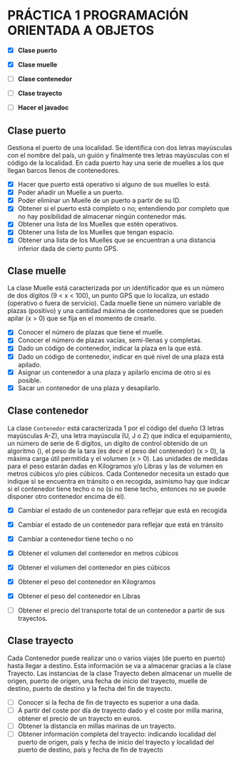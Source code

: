 # PRÁCTICA 1 PROGRAMACIÓN ORIENTADA A OBJETOS


- [x] **Clase puerto**
- [x] **Clase muelle**
- [ ] **Clase contenedor**
- [ ] **Clase trayecto**
- [ ] **Hacer el javadoc**


## Clase puerto
Gestiona el puerto de una localidad. Se identifica con dos letras mayúsculas con el nombre del país, un guión y finalmente tres letras mayúsculas con el código de la localidad.
En cada puerto hay una serie de muelles a los que llegan barcos llenos de contenedores.

- [x] Hacer que puerto está operativo si alguno de sus muelles lo está.
- [x] Poder añadir un Muelle a un puerto.
- [x] Poder eliminar un Muelle de un puerto a partir de su ID.
- [x] Obtener si el puerto está completo o no; entendiendo por completo que no hay posibilidad de almacenar ningún contenedor más.
- [x] Obtener una lista de los Muelles que estén operativos.
- [x] Obtener una lista de los Muelles que tengan espacio.
- [x] Obtener una lista de los Muelles que se encuentran a una distancia inferior dada de cierto punto GPS.

## Clase muelle
La clase Muelle está caracterizada por un identificador que es un número de dos dígitos (9 < x < 100), un punto GPS que lo localiza, un estado (operativo o fuera de servicio).
Cada muelle tiene un número variable de plazas (positivo) y una cantidad máxima de contenedores que se pueden apilar (x > 0) que se fija en el momento de crearlo.

- [x] Conocer el número de plazas que tiene el muelle.
- [x] Conocer el número de plazas vacías, semi-llenas y completas.
- [x] Dado un código de contenedor, indicar la plaza en la que está.
- [x] Dado un código de contenedor, indicar en qué nivel de una plaza está apilado.
- [x] Asignar un contenedor a una plaza y apilarlo encima de otro si es posible.
- [x] Sacar un contenedor de una plaza y desapilarlo.

## Clase contenedor
La clase `Contenedor` está caracterizada 1 por el código del dueño (3 letras mayúsculas A-Z), una letra mayúscula (U, J o Z) que indica el equipamiento, un número de serie de 6 dígitos, un dígito de control obtenido de un algoritmo (), el peso de la tara (es decir el peso del contenedor) (x > 0), la máxima carga útil permitida y el volumen (x > 0). Las unidades de medidas para el peso estarán dadas en Kilogramos y/o Libras y las de volumen en metros cúbicos y/o pies cúbicos. Cada Contenedor necesita un estado que indique si se encuentra en tránsito o en recogida, asimismo hay que indicar si el contenedor tiene techo o no (si no tiene techo, entonces no se puede disponer otro contenedor encima
de él).

- [x] Cambiar el estado de un contenedor para reflejar que está en recogida
- [x] Cambiar el estado de un contenedor para reflejar que está en tránsito
- [x] Cambiar a contenedor tiene techo o no
- [x] Obtener el volumen del contenedor en metros cúbicos
- [x] Obtener el volumen del contenedor en pies cúbicos
- [x] Obtener el peso del contenedor en Kilogramos
- [x] Obtener el peso del contenedor en Libras
- [ ] Obtener el precio del transporte total de un contenedor a partir de sus trayectos.


## Clase trayecto
Cada Contenedor puede realizar uno o varios viajes (de puerto en puerto) hasta llegar a destino. Esta información se va a almacenar gracias a la clase Trayecto. Las instancias de la clase Trayecto deben almacenar un muelle de origen, puerto de origen, una fecha de inicio del trayecto, muelle de destino, puerto de destino y la fecha del fin de trayecto.

- [ ] Conocer si la fecha de fin de trayecto es superior a una dada.
- [ ] A partir del coste por día de trayecto dado y el coste por milla marina, obtener el precio de un trayecto en euros.
- [ ] Obtener la distancia en millas marinas de un trayecto.
- [ ] Obtener información completa del trayecto: indicando localidad del puerto de origen, país y fecha de inicio del trayecto y localidad del puerto de destino, país y fecha de fin de trayecto
